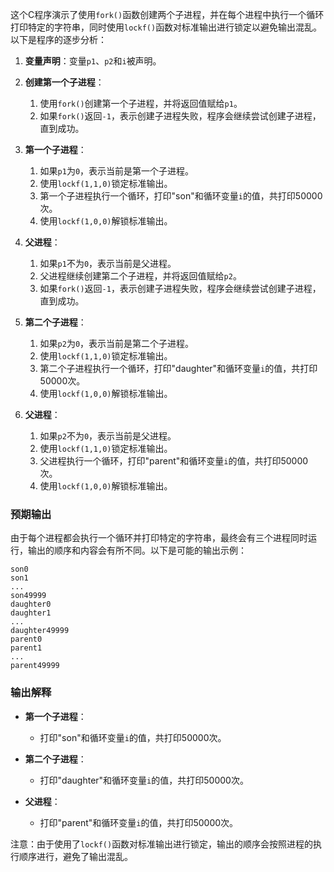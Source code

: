 这个C程序演示了使用`fork()`函数创建两个子进程，并在每个进程中执行一个循环打印特定的字符串，同时使用`lockf()`函数对标准输出进行锁定以避免输出混乱。以下是程序的逐步分析：

1. **变量声明**：变量`p1`、`p2`和`i`被声明。

2. **创建第一个子进程**：
   1. 使用`fork()`创建第一个子进程，并将返回值赋给`p1`。
   2. 如果`fork()`返回`-1`，表示创建子进程失败，程序会继续尝试创建子进程，直到成功。

3. **第一个子进程**：
   1. 如果`p1`为`0`，表示当前是第一个子进程。
   2. 使用`lockf(1,1,0)`锁定标准输出。
   3. 第一个子进程执行一个循环，打印"son"和循环变量`i`的值，共打印50000次。
   4. 使用`lockf(1,0,0)`解锁标准输出。

4. **父进程**：
   1. 如果`p1`不为`0`，表示当前是父进程。
   2. 父进程继续创建第二个子进程，并将返回值赋给`p2`。
   3. 如果`fork()`返回`-1`，表示创建子进程失败，程序会继续尝试创建子进程，直到成功。

5. **第二个子进程**：
   1. 如果`p2`为`0`，表示当前是第二个子进程。
   2. 使用`lockf(1,1,0)`锁定标准输出。
   3. 第二个子进程执行一个循环，打印"daughter"和循环变量`i`的值，共打印50000次。
   4. 使用`lockf(1,0,0)`解锁标准输出。

6. **父进程**：
   1. 如果`p2`不为`0`，表示当前是父进程。
   2. 使用`lockf(1,1,0)`锁定标准输出。
   3. 父进程执行一个循环，打印"parent"和循环变量`i`的值，共打印50000次。
   4. 使用`lockf(1,0,0)`解锁标准输出。

### 预期输出

由于每个进程都会执行一个循环并打印特定的字符串，最终会有三个进程同时运行，输出的顺序和内容会有所不同。以下是可能的输出示例：

```
son0
son1
...
son49999
daughter0
daughter1
...
daughter49999
parent0
parent1
...
parent49999
```

### 输出解释

- **第一个子进程**：
    - 打印"son"和循环变量`i`的值，共打印50000次。

- **第二个子进程**：
    - 打印"daughter"和循环变量`i`的值，共打印50000次。

- **父进程**：
    - 打印"parent"和循环变量`i`的值，共打印50000次。

注意：由于使用了`lockf()`函数对标准输出进行锁定，输出的顺序会按照进程的执行顺序进行，避免了输出混乱。